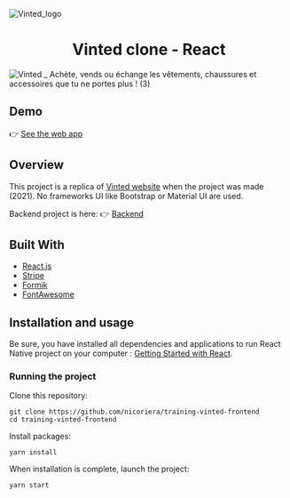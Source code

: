 ![Vinted_logo](https://user-images.githubusercontent.com/80978348/137881249-2960dd21-eb17-49e4-a27a-577252f86d82.png)


<h1 align="center">Vinted clone - React</h1>
<p align="center">
  
![Vinted _ Achète, vends ou échange les vêtements, chaussures et accessoires que tu ne portes plus ! (3)](https://user-images.githubusercontent.com/80978348/137779548-12b1c7e1-2fea-4195-9fa7-910f2e51ac70.gif)



</p>


## Demo
👉 [See the web app](https://nicolas-riera-vinted-training.netlify.app/)

## Overview
This project is a replica of [Vinted website](https://www.vinted.fr/) when the project was made (2021). No frameworks UI like Bootstrap or Material UI are used.

Backend project is here: 👉 [Backend](https://github.com/nicoriera/vinted-backend-nicolas)

## Built With


* [React.js](https://reactjs.org/)
* [Stripe](https://stripe.com/)
* [Formik](https://formik.org/)
* [FontAwesome](https://fontawesome.com/)


## Installation and usage
Be sure, you have installed all dependencies and applications to run React Native project on your computer : [Getting Started with React](https://reactjs.org/docs/getting-started.html).

### Running the project
Clone this repository:
```
git clone https://github.com/nicoriera/training-vinted-frontend
cd training-vinted-frontend
```

Install packages:
```
yarn install
```

When installation is complete, launch the project:
```
yarn start
```
